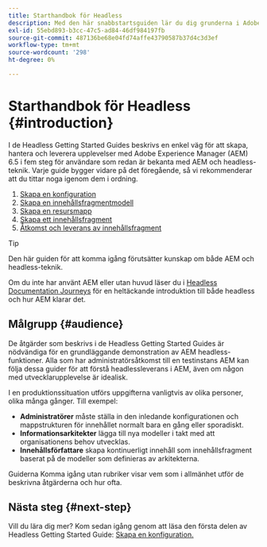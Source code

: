 ```yaml
---
title: Starthandbok för Headless
description: Med den här snabbstartsguiden lär du dig grunderna i Adobe Experience Manager (AEM) 6.5, med kraftfulla headless-funktioner som Content Models, Content Fragments och GraphQL API.
exl-id: 55ebd893-b3cc-47c5-ad84-46df984197fb
source-git-commit: 487136be68e04fd74affe43790587b37d4c3d3ef
workflow-type: tm+mt
source-wordcount: '298'
ht-degree: 0%

---
```


# Starthandbok för Headless {#introduction}

I de Headless Getting Started Guides beskrivs en enkel väg för att skapa, hantera och leverera upplevelser med Adobe Experience Manager (AEM) 6.5 i fem steg för användare som redan är bekanta med AEM och headless-teknik. Varje guide bygger vidare på det föregående, så vi rekommenderar att du tittar noga igenom dem i ordning.

1. [Skapa en konfiguration](create-configuration.md)
1. [Skapa en innehållsfragmentmodell](create-content-model.md)
1. [Skapa en resursmapp](create-assets-folder.md)
1. [Skapa ett innehållsfragment](create-content-fragment.md)
1. [Åtkomst och leverans av innehållsfragment](create-api-request.md)

>[!TIP]
>
>Den här guiden för att komma igång förutsätter kunskap om både AEM och headless-teknik.
>
>Om du inte har använt AEM eller utan huvud läser du i [Headless Documentation Journeys](/help/journey-headless/overview.md) för en heltäckande introduktion till både headless och hur AEM klarar det.

## Målgrupp {#audience}

De åtgärder som beskrivs i de Headless Getting Started Guides är nödvändiga för en grundläggande demonstration av AEM headless-funktioner. Alla som har administratörsåtkomst till en testinstans AEM kan följa dessa guider för att förstå headlessleverans i AEM, även om någon med utvecklarupplevelse är idealisk.

I en produktionssituation utförs uppgifterna vanligtvis av olika personer, olika många gånger. Till exempel:

* **Administratörer** måste ställa in den inledande konfigurationen och mappstrukturen för innehållet normalt bara en gång eller sporadiskt.
* **Informationsarkitekter** lägga till nya modeller i takt med att organisationens behov utvecklas.
* **Innehållsförfattare** skapa kontinuerligt innehåll som innehållsfragment baserat på de modeller som definieras av arkitekterna.

Guiderna Komma igång utan rubriker visar vem som i allmänhet utför de beskrivna åtgärderna och hur ofta.

## Nästa steg {#next-step}

Vill du lära dig mer? Kom sedan igång genom att läsa den första delen av Headless Getting Started Guide: [Skapa en konfiguration.](create-configuration.md)
